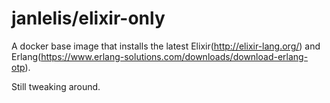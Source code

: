 # janlelis/elixir-only

A docker base image that installs the latest Elixir(http://elixir-lang.org/) and Erlang(https://www.erlang-solutions.com/downloads/download-erlang-otp).

Still tweaking around.

